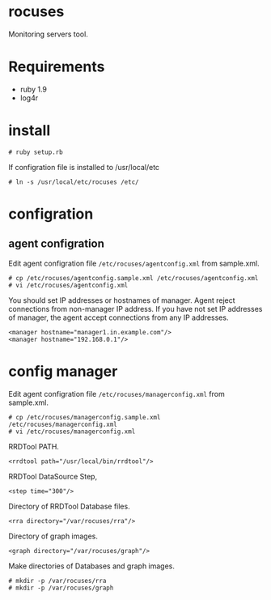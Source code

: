 rocuses
=======

Monitoring servers tool.

# Requirements

* ruby 1.9
* log4r

# install

    # ruby setup.rb

If configration file is installed to /usr/local/etc

    # ln -s /usr/local/etc/rocuses /etc/

# configration
## agent configration
Edit agent configration file `/etc/rocuses/agentconfig.xml` from sample.xml. 

    # cp /etc/rocuses/agentconfig.sample.xml /etc/rocuses/agentconfig.xml
    # vi /etc/rocuses/agentconfig.xml

You should set IP addresses or hostnames of manager. Agent reject connections from non-manager IP address.
If you have not set IP addresses of manager, the agent accept connections from any IP addresses.

    <manager hostname="manager1.in.example.com"/>
    <manager hostname="192.168.0.1"/>

# config manager
Edit agent configration file `/etc/rocuses/managerconfig.xml` from sample.xml. 

    # cp /etc/rocuses/managerconfig.sample.xml /etc/rocuses/managerconfig.xml
    # vi /etc/rocuses/managerconfig.xml

RRDTool PATH.

    <rrdtool path="/usr/local/bin/rrdtool"/>

RRDTool DataSource Step,

    <step time="300"/>

Directory of RRDTool Database files.

    <rra directory="/var/rocuses/rra"/>

Directory of graph images.

    <graph directory="/var/rocuses/graph"/>

Make directories of Databases and graph images.

    # mkdir -p /var/rocuses/rra
    # mkdir -p /var/rocuses/graph


